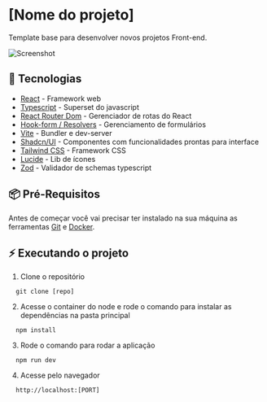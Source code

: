 # [Nome do projeto]
Template base para desenvolver novos projetos Front-end.

![Screenshot](./public/readme-cover.png)

## 🚀 Tecnologias
- [React](https://react.dev/) - Framework web
- [Typescript](https://www.typescriptlang.org/) - Superset do javascript
- [React Router Dom](https://reactrouter.com/en/main) - Gerenciador de rotas do React
- [Hook-form / Resolvers](https://react-hook-form.com/) - Gerenciamento de formulários
- [Vite](https://vitejs.dev/) - Bundler e dev-server
- [Shadcn/UI](https://ui.shadcn.com/) - Componentes com funcionalidades prontas para interface
- [Tailwind CSS](https://tailwindcss.com/) - Framework CSS
- [Lucide](https://lucide.dev/) - Lib de ícones
- [Zod](https://zod.dev/) - Validador de schemas typescript

## 📦️ Pré-Requisitos
Antes de começar você vai precisar ter instalado na sua máquina as ferramentas [Git](https://git-scm.com/) e [Docker](https://www.docker.com/).

## ⚡ Executando o projeto
1. Clone o repositório
```
  git clone [repo]
```
2. Acesse o container do node e rode o comando para instalar as dependências na pasta principal
```
  npm install
```
3. Rode o comando para rodar a aplicação
```
  npm run dev
```
4. Acesse pelo navegador
```
  http://localhost:[PORT]
```
